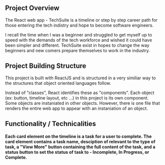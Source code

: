 ## Project Overview
The React web app - TechSuite is a timeline or step by step career path for those entering the tech indistry and hope to become software engineers. 

I recall the time when I was a beginner and struggled to get myself up to speed with the demands of the tech workforce and wished it could have been simpler and different. TechSuite exist in hopes to change the way beginners and new comers prepare themselves to work in the industry.


## Project Building Structure
This project is built with ReactJS and is structured in a very similiar way to the structures that object oriented languages follow. 

Instead of "classes", React identifies these as "components". Each object (ex: button, timeline layout, etc ...) in this project is its own component. Some objects are instaniated in other objects. However, there is one file that renders the entire web app to appear with an instaniation of an object.


## Functionality / Technicalities
#### Each card element on the timeline is a task for a user to complete. The card element contains a task name, desciption of relevant to the type of task, a "View More" button containing the full content of the task, and a status button to set the status of task to - Incomplete, In Progress, or Complete.
